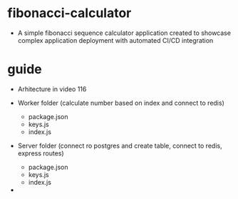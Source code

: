 # fibonacci-calculator
- A simple fibonacci sequence calculator application created to showcase complex application deployment with automated CI/CD integration

# guide
- Arhitecture in video 116

- Worker folder (calculate number based on index and connect to redis)
    - package.json
    - keys.js
    - index.js

- Server folder (connect ro postgres and create table, connect to redis, express routes)
    - package.json
    - keys.js
    - index.js

- 